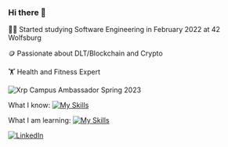 ### Hi there 👋

🧑‍🎓 Started studying Software Engineering in February 2022 at 42 Wolfsburg  

🪙 Passionate about DLT/Blockchain and Crypto  

🏋️ Health and Fitness Expert  

![Xrp](https://img.shields.io/badge/Xrp-black?style=for-the-badge&logo=xrp&logoColor=white) Campus Ambassador Spring 2023  

What I know: [![My Skills](https://skillicons.dev/icons?i=cpp,vscode,git,github)](https://skillicons.dev)  

What I am learning: [![My Skills](https://skillicons.dev/icons?i=js)](https://skillicons.dev)  

<p dir="auto"><a href="https://www.linkedin.com/in/ben-d-876b4423a/" rel="nofollow"><img src="https://camo.githubusercontent.com/7f667b79d59c9eb8483d69005b7d290185a34a8ca925dffacacea2d1b96ca3d3/68747470733a2f2f696d672e736869656c64732e696f2f62616467652f2d4c696e6b6564496e2d3065373661383f7374796c653d666c61742d737175617265266c6f676f3d6c696e6b6564696e266c6f676f436f6c6f723d7768697465" alt="LinkedIn" data-canonical-src="https://img.shields.io/badge/-LinkedIn-0e76a8?style=flat-square&amp;logo=linkedin&amp;logoColor=white" style="max-width: 100%;"></a></p>




<!--
**bde-carv/bde-carv** is a ✨ _special_ ✨ repository because its `README.md` (this file) appears on your GitHub profile.

Here are some ideas to get you started:

- 🔭 I’m currently working on ...


- 🤔 I’m looking for help with ...
- 💬 Ask me about ...
- 📫 How to reach me: ...
- 😄 Pronouns: ...
- ⚡ Fun fact: ...
- 👯 I’m looking to collaborate on XRPL projects
-->
